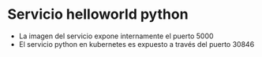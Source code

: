 # Servicio helloworld python

* La imagen del servicio expone internamente el puerto 5000
* El servicio python en kubernetes es expuesto a través del puerto 30846